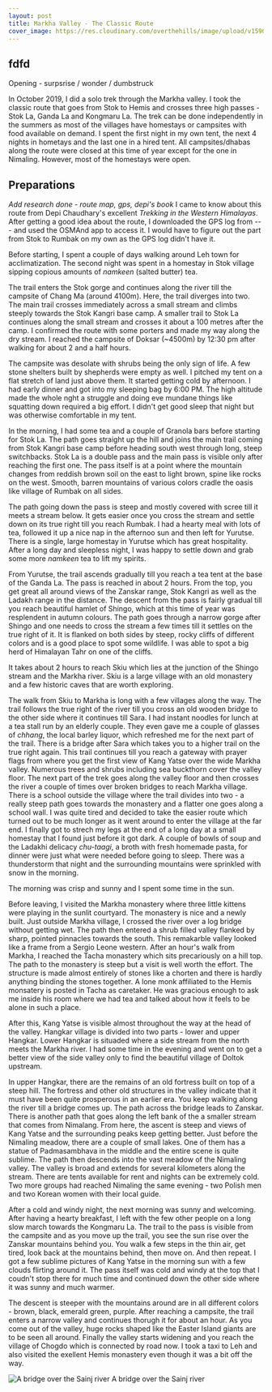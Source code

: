 ```yaml
---
layout: post
title: Markha Valley - The Classic Route
cover_image: https://res.cloudinary.com/overthehills/image/upload/v1590843620/sainj-tirthan/sunset-at-dhel.jpg
---
```


## fdfd

Opening - surpsrise / wonder / dumbstruck

In October 2019, I did a solo trek through the Markha valley. I took the classic route that goes from Stok to Hemis and crosses three high passes - Stok La, Ganda La and Kongmaru La. The trek can be done independently in the summers as most of the villages have homestays or campsites with food available on demand. I spent the first night in my own tent, the next 4 nights in hometays and the last one in a hired tent. All campsites/dhabas along the route were closed at this time of year except for the one in Nimaling. However, most of the homestays were open.

## Preparations
*Add research done - route map, gps, depi's book*
I came to know about this route from Depi Chaudhary's excellent *Trekking in the Western Himalayas*. After getting a good idea about the route, I downloaded the GPS log from --- and used the OSMAnd app to access it. I would have to figure out the part from Stok to Rumbak on my own as the GPS log didn't have it.


Before starting, I spent a couple of days walking around Leh town for acclimatization. The second night was spent in a homestay in Stok village sipping copious amounts of *namkeen* (salted butter) tea.

The trail enters the Stok gorge and continues along the river till the campsite of Chang Ma (around 4100m). Here, the trail diverges into two. The main trail crosses immediately across a small stream and climbs steeply towards the Stok Kangri base camp. A smaller trail to Stok La continues along the small stream and crosses it about a 100 metres after the camp. I confirmed the route with some porters and made my way along the dry stream. I reached the campsite of Doksar (\~4500m) by 12:30 pm after walking for about 2 and a half hours.

The campsite was desolate with shrubs being the only sign of life. A few stone shelters built by shepherds were empty as well. I pitched my tent on a flat stretch of land just above them. It started getting cold by afternoon. I had early dinner and got into my sleeping bag by 6:00 PM. The high altitude made the whole nght a struggle and doing eve mundane things like squatting down required a big effort. I didn't get good sleep that night but was otherwise comfortable in my tent. 

In the morning, I had some tea and a couple of Granola bars before starting for Stok La. The path goes straight up the hill and joins the main trail coming from Stok Kangri base camp before heading south west through long, steep switchbacks. Stok La is a double pass and the main pass is visible only after reaching the first one. The pass itself is at a point where the mountain changes from reddish brown soil on the east to light brown, spine like rocks on the west. Smooth, barren mountains of various colors cradle the oasis like village of Rumbak on all sides.

The path going down the pass is steep and mostly covered with scree till it meets a stream below. It gets easier once you cross the stream and settle down on its true right till you reach Rumbak. I had a hearty meal with lots of tea, followed it up a nice nap in the afternoo sun and then left for Yurutse. There is a single, large homestay in Yurutse which has great hospitality. After a long day and sleepless night, I was happy to settle down and grab some more *namkeen* tea to lift my spirits. 

From Yurutse, the trail ascends gradually till you reach a tea tent at the base of the Ganda La. The pass is reached in about 2 hours. From the top, you get great all around views of the Zanskar range, Stok Kangri as well as the  Ladakh range in the distance. The descent from the pass is fairly gradual till you reach beautiful hamlet of Shingo, which at this time of year was resplendent in autumn colours. The path goes through a narrow gorge after Shingo and one needs to cross the stream a few times till it settles on the true right of it. It is flanked on both sides by steep, rocky cliffs of different colors and is a good place to spot some wildlife. I was able to spot a big herd of Himalayan Tahr on one of the cliffs. 

It takes about 2 hours to reach Skiu which lies at the junction of the Shingo stream and the Markha river. Skiu is a large village with an old monastery and a few historic caves that are worth exploring.

The walk from Skiu to Markha is long with a few villages along the way. The trail follows the true right of the river till you cross an old wooden bridge to the other side where it continues till Sara. I had instant noodles for lunch at a tea stall run by an elderly couple. They even gave me a couple of glasses of *chhang*, the local barley liquor, which refreshed me for the next part of the trail. There is a bridge after Sara which takes you to a higher trail on the true right again. This trail continues till you reach a gateway with prayer flags from where you get the first view of Kang Yatse over the wide Markha valley. Numerous trees and shrubs including sea buckthorn cover the valley floor. The next part of the trek goes along the valley floor and then crosses the river a couple of times over broken bridges to reach Markha village. There is a school outside the village where the trail divides into two - a really steep path goes towards the monastery and a flatter one goes along a school wall. I was quite tired and decided to take the easier route which turned out to be much longer as it went around to enter the village at the far end. I finally got to strech my legs at the end of a long day at a small homestay that I found just before it got dark. A couple of bowls of soup and the Ladakhi delicacy *chu-taagi*, a broth with fresh homemade pasta, for dinner were just what were needed before going to sleep. There was a thunderstorm that night and the surrounding mountains were sprinkled with snow in the morning.

The morning was crisp and sunny and I spent some time in the sun.

Before leaving, I visited the Markha monastery where three little kittens were playing in the sunlit courtyard. The monastery is nice and a newly built. Just outside Markha village, I crossed the river over a log bridge without getting wet. The path then entered a shrub filled valley flanked by sharp, pointed pinnacles towards the south. This remakarble valley looked like a frame from a Sergio Leone western. After an hour's walk from Markha, I reached the Tacha monastery which sits precariously on a hill top. The path to the monastery is steep but a visit is well worth the effort. The structure is made almost entirely of stones like a chorten and there is hardly anything binding the stones together. A lone monk affiliated to the Hemis monsatery is posted in Tacha as caretaker. He was gracious enough to ask me inside his room where we had tea and talked about how it feels to be alone in such a place. 

After this, Kang Yatse is visible almost throughout the way at the head of the valley. Hangkar village is divided into two parts - lower and upper Hangkar. Lower Hangkar is situaded where a side stream from the north meets the Markha river. I had some time in the evening and went on to get a better view of the side valley only to find the beautiful village of Doltok upstream.

In upper Hangkar, there are the remains of an old fortress built on top of a steep hill. The fortress and other old structures in the valley indicate that it must have been quite prosperous in an earlier era. You keep walking along the river till a bridge comes up. The path across the bridge leads to Zanskar. There is another path that goes along the left bank of the a smaller stream that comes from Nimalang. From here, the ascent is steep and views of Kang Yatse and the surrounding peaks keep getting better. Just before the Nimaling meadow, there are a couple of small lakes. One of them has a statue of Padmasambhava in the middle and the entire scene is quite sublime. The path then descends into the vast meadow of the Nimaling valley. The valley is broad and extends for several kilometers along the stream. There are tents available for rent and nights can be extremely cold. Two more groups had reached Nimaling the same evening - two Polish men and two Korean women with their local guide.

After a cold and windy night, the next morning was sunny and welcoming. After having a hearty breakfast, I left with the few other people on a long slow march towards the Kongmaru La. The trail to the pass is visible from the campsite and as you move up the trail, you see the sun rise over the Zanskar mountains behind you. You walk a few steps in the thin air, get tired, look back at the mountains behind, then move on. And then repeat. I got a few sublime pictures of Kang Yatse in the morning sun with a few clouds flirting around it. The pass itself was cold and windy at the top that I coudn't stop there for much time and continued down the other side where it was sunny and much warmer.

The descent is steeper with the mountains around are in all different colors - brown, black, emerald green, purple. After reaching a campsite, the trail enters a narrow valley and continues thorugh it for about an hour. As you come out of the valley, huge rocks shaped like the Easter Island giants are to be seen all around. Finally the valley starts widening and you reach the village of Chogdo which is connected by road now. I took a taxi to Leh and also visited the exellent Hemis monastery even though it was a bit off the way.





![A bridge over the Sainj river](https://res.cloudinary.com/overthehills/image/upload/v1590843618/sainj-tirthan/bridge-on-sainj.jpg)
<span class="caption">A bridge over the Sainj river</span>

